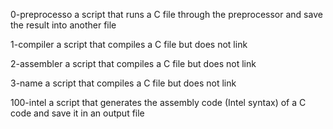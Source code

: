0-preprocesso  a script that runs a C file through the preprocessor and save the result into another file

1-compiler a script that compiles a C file but does not link

2-assembler a script that compiles a C file but does not link

3-name a script that compiles a C file but does not link

100-intel a script that generates the assembly code (Intel syntax) of a C code and save it in an output file

